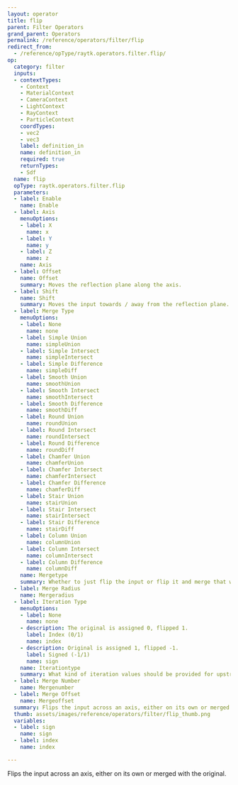```yaml
---
layout: operator
title: flip
parent: Filter Operators
grand_parent: Operators
permalink: /reference/operators/filter/flip
redirect_from:
  - /reference/opType/raytk.operators.filter.flip/
op:
  category: filter
  inputs:
  - contextTypes:
    - Context
    - MaterialContext
    - CameraContext
    - LightContext
    - RayContext
    - ParticleContext
    coordTypes:
    - vec2
    - vec3
    label: definition_in
    name: definition_in
    required: true
    returnTypes:
    - Sdf
  name: flip
  opType: raytk.operators.filter.flip
  parameters:
  - label: Enable
    name: Enable
  - label: Axis
    menuOptions:
    - label: X
      name: x
    - label: Y
      name: y
    - label: Z
      name: z
    name: Axis
  - label: Offset
    name: Offset
    summary: Moves the reflection plane along the axis.
  - label: Shift
    name: Shift
    summary: Moves the input towards / away from the reflection plane.
  - label: Merge Type
    menuOptions:
    - label: None
      name: none
    - label: Simple Union
      name: simpleUnion
    - label: Simple Intersect
      name: simpleIntersect
    - label: Simple Difference
      name: simpleDiff
    - label: Smooth Union
      name: smoothUnion
    - label: Smooth Intersect
      name: smoothIntersect
    - label: Smooth Difference
      name: smoothDiff
    - label: Round Union
      name: roundUnion
    - label: Round Intersect
      name: roundIntersect
    - label: Round Difference
      name: roundDiff
    - label: Chamfer Union
      name: chamferUnion
    - label: Chamfer Intersect
      name: chamferIntersect
    - label: Chamfer Difference
      name: chamferDiff
    - label: Stair Union
      name: stairUnion
    - label: Stair Intersect
      name: stairIntersect
    - label: Stair Difference
      name: stairDiff
    - label: Column Union
      name: columnUnion
    - label: Column Intersect
      name: columnIntersect
    - label: Column Difference
      name: columnDiff
    name: Mergetype
    summary: Whether to just flip the input or flip it and merge that with the original.
  - label: Merge Radius
    name: Mergeradius
  - label: Iteration Type
    menuOptions:
    - label: None
      name: none
    - description: The original is assigned 0, flipped 1.
      label: Index (0/1)
      name: index
    - description: Original is assigned 1, flipped -1.
      label: Signed (-1/1)
      name: sign
    name: Iterationtype
    summary: What kind of iteration values should be provided for upstream ops.
  - label: Merge Number
    name: Mergenumber
  - label: Merge Offset
    name: Mergeoffset
  summary: Flips the input across an axis, either on its own or merged with the original.
  thumb: assets/images/reference/operators/filter/flip_thumb.png
  variables:
  - label: sign
    name: sign
  - label: index
    name: index

---
```



Flips the input across an axis, either on its own or merged with the original.